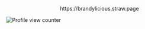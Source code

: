 <p align="center">
 https://brandylicious.straw.page


 ![Profile view counter](https://komarev.com/ghpvc/?username=SOULLESS-SONIC&color=BB6191&label=PROFILE+VIEWS.)
</p>
